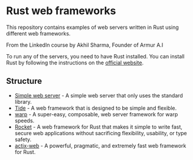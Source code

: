 # Rust web frameworks

This repository contains examples of web servers written in Rust using different web frameworks.

From the LinkedIn course by Akhil Sharma, Founder of Armur A.I

To run any of the servers, you need to have Rust installed. You can install Rust by following the instructions on the [official website](https://www.rust-lang.org/tools/install).

## Structure

- [Simple web server](simple-web-server) - A simple web server that only uses the standard library.
- [Tide](tide) - A web framework that is designed to be simple and flexible.
- [warp](warp) - A super-easy, composable, web server framework for warp speeds.
- [Rocket](rocket) - A web framework for Rust that makes it simple to write fast, secure web applications without sacrificing flexibility, usability, or type safety.
- [actix-web](actix-web) - A powerful, pragmatic, and extremely fast web framework for Rust.
